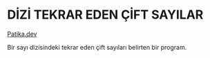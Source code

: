 # DİZİ TEKRAR EDEN ÇİFT SAYILAR

[Patika.dev](https://www.patika.dev/tr)

Bir sayı dizisindeki tekrar eden çift sayıları belirten bir program.
